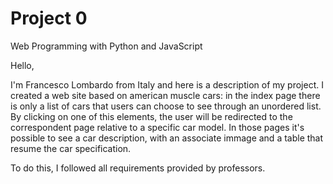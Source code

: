 # Project 0

Web Programming with Python and JavaScript

Hello,

I'm Francesco Lombardo from Italy and here is a description of my project.
I created a web site based on american muscle cars: in the index page there is
only a list of cars that users can choose to see through an unordered list. By
clicking on one of this elements, the user will be redirected to the correspondent
page relative to a specific car model. In those pages it's possible to see a car 
description, with an associate immage and a table that resume the car specification.

To do this, I followed all requirements provided by professors.  
